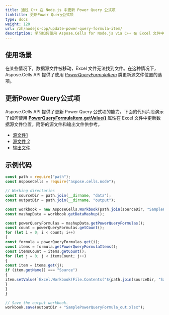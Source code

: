 ```yaml
---
title: 通过 C++ 在 Node.js 中更新 Power Query 公式项
linktitle: 更新Power Query公式项
type: docs
weight: 120
url: /zh/nodejs-cpp/update-power-query-formula-item/
description: 学习如何使用 Aspose.Cells for Node.js via C++ 在 Excel 文件中更新 Power Query 公式项的数据源。
---
```


## **使用场景**

在某些情况下，数据源文件被移动，Excel 文件无法找到文件。在这种情况下，Aspose.Cells API 提供了使用 [*PowerQueryFormulaItem*](https://reference.aspose.com/cells/nodejs-cpp/powerqueryformulaitem) 类更新源文件位置的选项。

## **更新Power Query公式项**

Aspose.Cells API 提供了更新 Power Query 公式项的能力。下面的代码片段演示了如何使用 [**PowerQueryFormulaItem.getValue()**](https://reference.aspose.com/cells/nodejs-cpp/powerqueryformulaitem/#getValue--) 属性在 Excel 文件中更新数据源文件位置。附带的源文件和输出文件供参考。

- [源文件1](106364953.xlsx)
- [源文件 2](106364954.xlsx)
- [输出文件](106364955.xlsx)

## **示例代码**

```javascript
const path = require("path");
const AsposeCells = require("aspose.cells.node");

// Working directories
const sourceDir = path.join(__dirname, "data");
const outputDir = path.join(__dirname, "output");

const workbook = new AsposeCells.Workbook(path.join(sourceDir, "SamplePowerQueryFormula.xlsx"));
const mashupData = workbook.getDataMashup();

const powerQueryFormulas = mashupData.getPowerQueryFormulas();
const count = powerQueryFormulas.getCount();
for (let i = 0; i < count; i++) 
{
const formula = powerQueryFormulas.get(i);
const items = formula.getPowerQueryFormulaItems();
const itemsCount = items.getCount();
for (let j = 0; j < itemsCount; j++) 
{
const item = items.get(j);
if (item.getName() === "Source") 
{
item.setValue(`Excel.Workbook(File.Contents("${path.join(sourceDir, "SamplePowerQueryFormulaSource.xlsx")}", null, true)`);
}
}
}

// Save the output workbook.
workbook.save(outputDir + "SamplePowerQueryFormula_out.xlsx");
```
